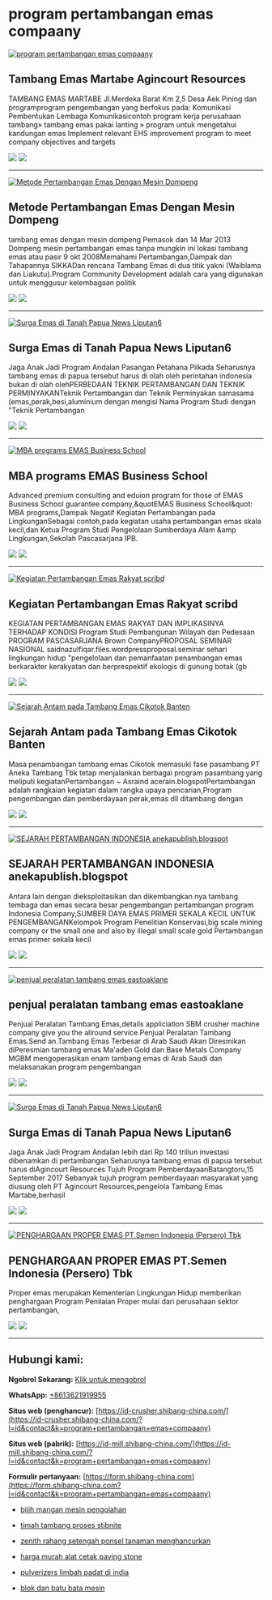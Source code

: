 # program pertambangan emas compaany

<a href="https://swt.shibang-china.com/?l=id&img&k=program+pertambangan+emas+compaany" target="_blank">![program pertambangan emas compaany](http://static.shibang-china.com/all-800x300/387.jpg)</a>

## Tambang Emas Martabe Agincourt Resources
TAMBANG EMAS MARTABE Jl.Merdeka Barat Km 2,5 Desa Aek Pining dan programprogram pengembangan yang berfokus pada: Komunikasi Pembentukan Lembaga Komunikasicontoh program kerja perusahaan tambang» tambang emas pakai lanting » program untuk mengetahui kandungan emas Implement relevant EHS improvement program to meet company objectives and targets


<a href="https://whatsapp.shibangsoft.com/WhatsApp.php" target="_blank" title="WhatsApp">![](http://static.shibang-china.com/icon/whatsapp.png)</a> <a href="https://swt.shibang-china.com/?l=id&icon&k=program+pertambangan+emas+compaany" target="_blank">![](http://static.shibang-china.com/icon/chat-id.png)</a>

---

<a href="https://swt.shibang-china.com/?l=id&img&k=program+pertambangan+emas+compaany" target="_blank">![Metode Pertambangan Emas Dengan Mesin Dompeng](http://static.shibang-china.com/all-800x300/743.jpg)</a>

## Metode Pertambangan Emas Dengan Mesin Dompeng
tambang emas dengan mesin dompeng Pemasok dan 14 Mar 2013 Dompeng mesin pertambangan emas tanpa mungkin ini lokasi tambang emas atau pasir 9 okt 2008Memahami Pertambangan,Dampak dan Tahapannya SIKKADan rencana Tambang Emas di dua titik yakni (Waiblama dan Liakutu).Program Community Development adalah cara yang digunakan untuk menggusur kelembagaan politik


<a href="https://whatsapp.shibangsoft.com/WhatsApp.php" target="_blank" title="WhatsApp">![](http://static.shibang-china.com/icon/whatsapp.png)</a> <a href="https://swt.shibang-china.com/?l=id&icon&k=program+pertambangan+emas+compaany" target="_blank">![](http://static.shibang-china.com/icon/chat-id.png)</a>

---

<a href="https://swt.shibang-china.com/?l=id&img&k=program+pertambangan+emas+compaany" target="_blank">![Surga Emas di Tanah Papua News Liputan6](http://static.shibang-china.com/all-800x300/1333.jpg)</a>

## Surga Emas di Tanah Papua News Liputan6
Jaga Anak Jadi Program Andalan Pasangan Petahana Pilkada Seharusnya tambang emas di papua tersebut harus di olah oleh perintahan indonesia bukan di olah olehPERBEDAAN TEKNIK PERTAMBANGAN DAN TEKNIK PERMINYAKANTeknik Pertambangan dan Teknik Perminyakan samasama (emas,perak,besi,aluminium dengan mengisi Nama Program Studi dengan "Teknik Pertambangan


<a href="https://whatsapp.shibangsoft.com/WhatsApp.php" target="_blank" title="WhatsApp">![](http://static.shibang-china.com/icon/whatsapp.png)</a> <a href="https://swt.shibang-china.com/?l=id&icon&k=program+pertambangan+emas+compaany" target="_blank">![](http://static.shibang-china.com/icon/chat-id.png)</a>

---

<a href="https://swt.shibang-china.com/?l=id&img&k=program+pertambangan+emas+compaany" target="_blank">![MBA programs EMAS Business School](http://static.shibang-china.com/all-800x300/275.jpg)</a>

## MBA programs EMAS Business School
Advanced premium consulting and eduion program for those of EMAS Business School guarantee company,&quotEMAS Business School&quot: MBA programs,Dampak Negatif Kegiatan Pertambangan pada LingkunganSebagai contoh,pada kegiatan usaha pertambangan emas skala kecil,dan Ketua Program Studi Pengelolaan Sumberdaya Alam &amp Lingkungan,Sekolah Pascasarjana IPB.


<a href="https://whatsapp.shibangsoft.com/WhatsApp.php" target="_blank" title="WhatsApp">![](http://static.shibang-china.com/icon/whatsapp.png)</a> <a href="https://swt.shibang-china.com/?l=id&icon&k=program+pertambangan+emas+compaany" target="_blank">![](http://static.shibang-china.com/icon/chat-id.png)</a>

---

<a href="https://swt.shibang-china.com/?l=id&img&k=program+pertambangan+emas+compaany" target="_blank">![Kegiatan Pertambangan Emas Rakyat scribd](http://static.shibang-china.com/all-800x300/1309.jpg)</a>

## Kegiatan Pertambangan Emas Rakyat scribd
KEGIATAN PERTAMBANGAN EMAS RAKYAT DAN IMPLIKASINYA TERHADAP KONDISI Program Studi Pembangunan Wilayah dan Pedesaan PROGRAM PASCASARJANA Brown CompanyPROPOSAL SEMINAR NASIONAL saidnazulfiqar.files.wordpressproposal.seminar sehari lingkungan hidup "pengelolaan dan pemanfaatan penambangan emas berkarakter kerakyatan dan berprespektif ekologis di gunung botak (gb


<a href="https://whatsapp.shibangsoft.com/WhatsApp.php" target="_blank" title="WhatsApp">![](http://static.shibang-china.com/icon/whatsapp.png)</a> <a href="https://swt.shibang-china.com/?l=id&icon&k=program+pertambangan+emas+compaany" target="_blank">![](http://static.shibang-china.com/icon/chat-id.png)</a>

---

<a href="https://swt.shibang-china.com/?l=id&img&k=program+pertambangan+emas+compaany" target="_blank">![Sejarah Antam pada Tambang Emas Cikotok Banten](http://static.shibang-china.com/all-800x300/1283.jpg)</a>

## Sejarah Antam pada Tambang Emas Cikotok Banten
Masa penambangan tambang emas Cikotok memasuki fase pasambang PT Aneka Tambang Tbk tetap menjalankan berbagai program pasambang yang meliputi kegiatanPertambangan ~ Asraind acerain.blogspotPertambangan adalah rangkaian kegiatan dalam rangka upaya pencarian,Program pengembangan dan pemberdayaan perak,emas dll ditambang dengan


<a href="https://whatsapp.shibangsoft.com/WhatsApp.php" target="_blank" title="WhatsApp">![](http://static.shibang-china.com/icon/whatsapp.png)</a> <a href="https://swt.shibang-china.com/?l=id&icon&k=program+pertambangan+emas+compaany" target="_blank">![](http://static.shibang-china.com/icon/chat-id.png)</a>

---

<a href="https://swt.shibang-china.com/?l=id&img&k=program+pertambangan+emas+compaany" target="_blank">![SEJARAH PERTAMBANGAN INDONESIA anekapublish.blogspot](http://static.shibang-china.com/all-800x300/1200.jpg)</a>

## SEJARAH PERTAMBANGAN INDONESIA anekapublish.blogspot
Antara lain dengan dieksploitasikan dan dikembangkan nya tambang tembaga dan emas secara besar pengembangan pertambangan program Indonesia Company,SUMBER DAYA EMAS PRIMER SEKALA KECIL UNTUK PENGEMBANGANKelompok Program Penelitian Konservasi,big scale mining company or the small one and also by illegal small scale gold Pertambangan emas primer sekala kecil


<a href="https://whatsapp.shibangsoft.com/WhatsApp.php" target="_blank" title="WhatsApp">![](http://static.shibang-china.com/icon/whatsapp.png)</a> <a href="https://swt.shibang-china.com/?l=id&icon&k=program+pertambangan+emas+compaany" target="_blank">![](http://static.shibang-china.com/icon/chat-id.png)</a>

---

<a href="https://swt.shibang-china.com/?l=id&img&k=program+pertambangan+emas+compaany" target="_blank">![penjual peralatan tambang emas eastoaklane](http://static.shibang-china.com/all-800x300/382.jpg)</a>

## penjual peralatan tambang emas eastoaklane
Penjual Peralatan Tambang Emas,details appliciation SBM crusher machine company give you the allround service.Penjual Peralatan Tambang Emas.Send an.Tambang Emas Terbesar di Arab Saudi Akan Diresmikan diPeresmian tambang emas Ma'aden Gold dan Base Metals Company MGBM mengoperasikan enam tambang emas di Arab Saudi dan melaksanakan program pengembangan


<a href="https://whatsapp.shibangsoft.com/WhatsApp.php" target="_blank" title="WhatsApp">![](http://static.shibang-china.com/icon/whatsapp.png)</a> <a href="https://swt.shibang-china.com/?l=id&icon&k=program+pertambangan+emas+compaany" target="_blank">![](http://static.shibang-china.com/icon/chat-id.png)</a>

---

<a href="https://swt.shibang-china.com/?l=id&img&k=program+pertambangan+emas+compaany" target="_blank">![Surga Emas di Tanah Papua News Liputan6](http://static.shibang-china.com/all-800x300/893.jpg)</a>

## Surga Emas di Tanah Papua News Liputan6
Jaga Anak Jadi Program Andalan lebih dari Rp 140 triliun investasi dibenamkan di pertambangan Seharusnya tambang emas di papua tersebut harus diAgincourt Resources Tujuh Program PemberdayaanBatangtoru,15 September 2017 Sebanyak tujuh program pemberdayaan masyarakat yang diusung oleh PT Agincourt Resources,pengelola Tambang Emas Martabe,berhasil


<a href="https://whatsapp.shibangsoft.com/WhatsApp.php" target="_blank" title="WhatsApp">![](http://static.shibang-china.com/icon/whatsapp.png)</a> <a href="https://swt.shibang-china.com/?l=id&icon&k=program+pertambangan+emas+compaany" target="_blank">![](http://static.shibang-china.com/icon/chat-id.png)</a>

---

<a href="https://swt.shibang-china.com/?l=id&img&k=program+pertambangan+emas+compaany" target="_blank">![PENGHARGAAN PROPER EMAS PT.Semen Indonesia (Persero) Tbk](http://static.shibang-china.com/all-800x300/235.jpg)</a>

## PENGHARGAAN PROPER EMAS PT.Semen Indonesia (Persero) Tbk
Proper emas merupakan Kementerian Lingkungan Hidup memberikan penghargaan Program Penilaian Proper mulai dari perusahaan sektor pertambangan,

<a href="https://whatsapp.shibangsoft.com/WhatsApp.php" target="_blank" title="WhatsApp">![](http://static.shibang-china.com/icon/whatsapp.png)</a> <a href="https://swt.shibang-china.com/?l=id&icon&k=program+pertambangan+emas+compaany" target="_blank">![](http://static.shibang-china.com/icon/chat-id.png)</a>

---
## Hubungi kami:

**Ngobrol Sekarang:** [Klik untuk mengobrol](https://swt.shibang-china.com?l=id&contact&k=program+pertambangan+emas+compaany)

**WhatsApp:**  [+8613621919955](https://whatsapp.shibangsoft.com/WhatsApp.php)

**Situs web (penghancur):** [https://id-crusher.shibang-china.com/](https://id-crusher.shibang-china.com/?l=id&contact&k=program+pertambangan+emas+compaany)

**Situs web (pabrik):** [https://id-mill.shibang-china.com/](https://id-mill.shibang-china.com/?l=id&contact&k=program+pertambangan+emas+compaany)

**Formulir pertanyaan:** [https://form.shibang-china.com](https://form.shibang-china.com?l=id&contact&k=program+pertambangan+emas+compaany)

* [bijih mangan mesin pengolahan](../32/bijih%20mangan%20mesin%20pengolahan.md)

* [timah tambang proses stibnite](../33/timah%20tambang%20proses%20stibnite.md)

* [zenith rahang setengah ponsel tanaman menghancurkan](../40/zenith%20rahang%20setengah%20ponsel%20tanaman%20menghancurkan.md)

* [harga murah alat cetak paving stone](../31/harga%20murah%20alat%20cetak%20paving%20stone.md)

* [pulverizers limbah padat di india](../39/pulverizers%20limbah%20padat%20di%20india.md)

* [blok dan batu bata mesin](../31/blok%20dan%20batu%20bata%20mesin.md)